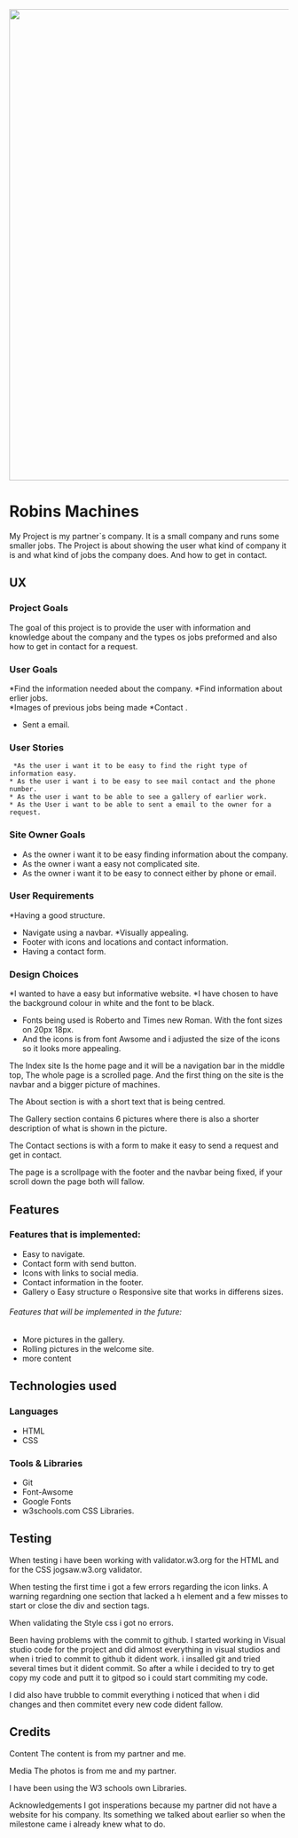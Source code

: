 <img src="https://github.com/mysan91/Milestoneprojectone/blob/4692e32a85aaecf9cecc770f20f81e1b1930d946/assets/images/one.JPG" style="width:850px">


# Robins Machines

My Project is my partner`s company. It is a small company and runs some smaller jobs. The Project is about showing the user what kind of company it is and what kind of jobs the company does.
And how to get in contact. 

## UX

### Project Goals
The goal of this project is to provide the user with information and knowledge about the company and the types os jobs preformed and also how to get in contact for a request. 

### User Goals 
*Find the information needed about the company.
*Find information about erlier jobs.    
 *Images of previous jobs being made
 *Contact . 
 * Sent a email.
 

### User Stories
     *As the user i want it to be easy to find the right type of information easy. 
    * As the user i want i to be easy to see mail contact and the phone number. 
    * As the user i want to be able to see a gallery of earlier work. 
    * As the User i want to be able to sent a email to the owner for a request.


### Site Owner Goals
 * As the owner i want it to be easy finding information about the company.
  * As the owner i want a easy not complicated site.
   * As the owner i want it to be easy to connect either by phone or email.

### User Requirements 
*Having a good structure.
* Navigate using a navbar. 
*Visually appealing.
* Footer with icons and locations and contact information. 
* Having a contact form.

### Design Choices 
*I wanted to have a easy but informative website. 
*I have chosen to have the background colour in white and the font to be black. 
* Fonts being used is Roberto and Times new Roman. With the font sizes on 20px 18px. 
* And the icons is from font Awsome and i adjusted the size of the icons so it looks more appealing.


The Index site Is the home page and it will be a navigation bar in the middle top, The whole page is a scrolled page. And the first thing on the site is the navbar and 
a bigger picture of machines. 

The About section is with a short text that is being centred. 

The Gallery section contains 6 pictures where there is also a shorter description of what is shown in the picture.

The Contact sections is with a form to make it easy to send a request and get in contact. 


The page is a scrollpage with the footer and the navbar being fixed, if your scroll down the page both will fallow. 

## Features


 ### Features that is implemented:
 * Easy to navigate.
* Contact form with send button.
 * Icons with links to social media. 
 * Contact information in the footer.
  * Gallery o Easy structure o Responsive site that works in differens sizes.

 ###### Features that will be implemented in the future: 
 * More pictures in the gallery.
  * Rolling pictures in the welcome site.
  * more content 

## Technologies used 

### Languages 
* HTML 
* CSS

### Tools & Libraries 
* Git 
* Font-Awsome
* Google Fonts
* w3schools.com CSS Libraries. 


## Testing

When testing i have been working with validator.w3.org for the HTML and for the CSS jogsaw.w3.org validator.

When testing the first time i got a few errors regarding the icon links. A warning regardning one section that lacked a h element and a few misses to start or close the div and section tags. 




When validating the Style css i got no errors.

Been having problems with the commit to github. I started working in Visual studio code for the project and did almost everything in visual studios and when i tried to commit to github it dident work. 
i insalled git and tried several times but it dident commit. So after a while i decided to try to get copy my code and putt it to gitpod so i could start commiting my code. 

I did also have trubble to commit everything i noticed that when i did changes and then commitet every new code dident fallow. 


## Credits

Content The content is from my partner and me.

Media The photos is from me and my partner.

I have been using the W3 schools own Libraries. 

Acknowledgements I got insperations because my partner did not have a website for his company. Its something we talked about earlier so when the milestone came i already knew what to do.